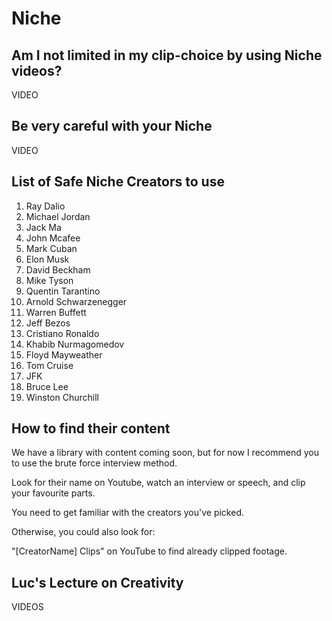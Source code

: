 # Niche

## Am I not limited in my clip-choice by using Niche videos?
VIDEO

## Be very careful with your Niche
VIDEO

## List of Safe Niche Creators to use
1. Ray Dalio
2. Michael Jordan
3. Jack Ma
4. John Mcafee
5. Mark Cuban
6. Elon Musk
7. David Beckham
8. Mike Tyson
9. Quentin Tarantino
10. Arnold Schwarzenegger
11. Warren Buffett
12. Jeff Bezos
13. Cristiano Ronaldo
14. Khabib Nurmagomedov
15. Floyd Mayweather
16. Tom Cruise
17. JFK
18. Bruce Lee
19. Winston Churchill

## How to find their content
We have a library with content coming soon, but for now I recommend you to use the brute force interview method.

Look for their name on Youtube, watch an interview or speech, and clip your favourite parts.

You need to get familiar with the creators you've picked.

Otherwise, you could also look for:

"[CreatorName] Clips" on YouTube to find already clipped footage.

## Luc's Lecture on Creativity
VIDEOS